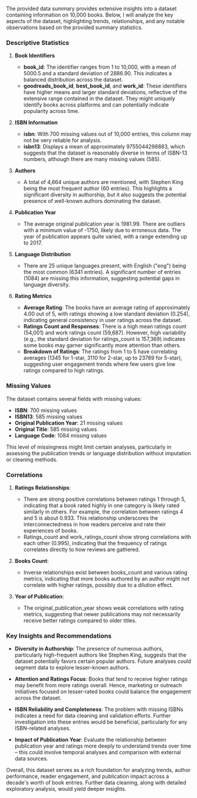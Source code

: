 The provided data summary provides extensive insights into a dataset containing information on 10,000 books. Below, I will analyze the key aspects of the dataset, highlighting trends, relationships, and any notable observations based on the provided summary statistics.

### Descriptive Statistics

1. **Book Identifiers**
   - **book_id**: The identifier ranges from 1 to 10,000, with a mean of 5000.5 and a standard deviation of 2886.90. This indicates a balanced distribution across the dataset.
   - **goodreads_book_id**, **best_book_id**, and **work_id**: These identifiers have higher means and larger standard deviations, reflective of the extensive range contained in the dataset. They might uniquely identify books across platforms and can potentially indicate popularity across time.

2. **ISBN Information**
   - **isbn**: With 700 missing values out of 10,000 entries, this column may not be very reliable for analysis.
   - **isbn13**: Displays a mean of approximately 9755044298883, which suggests that the dataset is reasonably diverse in terms of ISBN-13 numbers, although there are many missing values (585).

3. **Authors**
   - A total of 4,664 unique authors are mentioned, with Stephen King being the most frequent author (60 entries). This highlights a significant diversity in authorship, but it also suggests the potential presence of well-known authors dominating the dataset.

4. **Publication Year**
   - The average original publication year is 1981.99. There are outliers with a minimum value of -1750, likely due to erroneous data. The year of publication appears quite varied, with a range extending up to 2017.

5. **Language Distribution**
   - There are 25 unique languages present, with English ("eng") being the most common (6341 entries). A significant number of entries (1084) are missing this information, suggesting potential gaps in language diversity.

6. **Rating Metrics**
   - **Average Rating**: The books have an average rating of approximately 4.00 out of 5, with ratings showing a low standard deviation (0.254), indicating general consistency in user ratings across the dataset.
   - **Ratings Count and Responses**: There is a high mean ratings count (54,001) and work ratings count (59,687). However, high variability (e.g., the standard deviation for ratings_count is 157,369) indicates some books may garner significantly more attention than others.
   - **Breakdown of Ratings**: The ratings from 1 to 5 have correlating averages (1345 for 1-star, 3110 for 2-star, up to 23789 for 5-star), suggesting user engagement trends where few users give low ratings compared to high ratings.

### Missing Values
The dataset contains several fields with missing values:
- **ISBN**: 700 missing values
- **ISBN13**: 585 missing values
- **Original Publication Year**: 21 missing values
- **Original Title**: 585 missing values
- **Language Code**: 1084 missing values

This level of missingness might limit certain analyses, particularly in assessing the publication trends or language distribution without imputation or cleaning methods.

### Correlations

1. **Ratings Relationships**:
   - There are strong positive correlations between ratings 1 through 5, indicating that a book rated highly in one category is likely rated similarly in others. For example, the correlation between ratings 4 and 5 is about 0.933. This relationship underscores the interconnectedness in how readers perceive and rate their experiences of books.
   - Ratings_count and work_ratings_count show strong correlations with each other (0.995), indicating that the frequency of ratings correlates directly to how reviews are gathered.

2. **Books Count**:
   - Inverse relationships exist between books_count and various rating metrics, indicating that more books authored by an author might not correlate with higher ratings, possibly due to a dilution effect.

3. **Year of Publication**:
   - The original_publication_year shows weak correlations with rating metrics, suggesting that newer publications may not necessarily receive better ratings compared to older titles.

### Key Insights and Recommendations

- **Diversity in Authorship**: The presence of numerous authors, particularly high-frequent authors like Stephen King, suggests that the dataset potentially favors certain popular authors. Future analyses could segment data to explore lesser-known authors.
  
- **Attention and Ratings Focus**: Books that tend to receive higher ratings may benefit from more ratings overall. Hence, marketing or outreach initiatives focused on lesser-rated books could balance the engagement across the dataset.

- **ISBN Reliability and Completeness**: The problem with missing ISBNs indicates a need for data cleaning and validation efforts. Further investigation into these entries would be beneficial, particularly for any ISBN-related analyses.

- **Impact of Publication Year**: Evaluate the relationship between publication year and ratings more deeply to understand trends over time – this could involve temporal analyses and comparison with external data sources.

Overall, this dataset serves as a rich foundation for analyzing trends, author performance, reader engagement, and publication impact across a decade's worth of book entries. Further data cleaning, along with detailed exploratory analysis, would yield deeper insights.